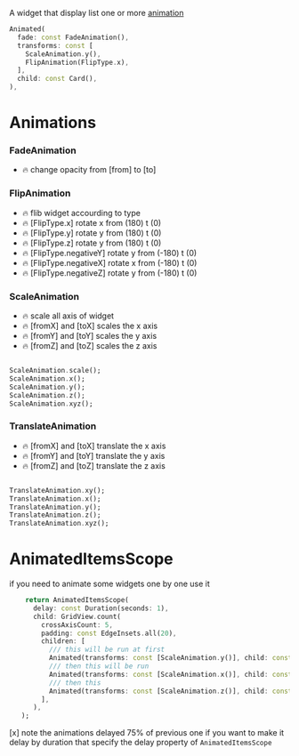A widget that display list one or more [animation](#Animations)

```dart
Animated(
  fade: const FadeAnimation(),
  transforms: const [
    ScaleAnimation.y(),
    FlipAnimation(FlipType.x),
  ],
  child: const Card(),
),
```

# Animations

### FadeAnimation

* 🔥 change opacity from [from] to [to]

### FlipAnimation

* 🔥  flib widget  accourding to type
* 🔥  [FlipType.x] rotate x from (180) t (0)
* 🔥  [FlipType.y] rotate y from (180) t (0)
* 🔥  [FlipType.z] rotate y from (180) t (0)
* 🔥  [FlipType.negativeY] rotate y from (-180) t (0)
* 🔥  [FlipType.negativeX] rotate x from (-180) t (0)
* 🔥  [FlipType.negativeZ] rotate y from (-180) t (0)

### ScaleAnimation

* 🔥 scale all axis of widget
* 🔥 [fromX] and [toX] scales the x axis
* 🔥 [fromY] and [toY] scales the y axis
* 🔥 [fromZ] and [toZ] scales the z axis

```dart

ScaleAnimation.scale();
ScaleAnimation.x();
ScaleAnimation.y();
ScaleAnimation.z();
ScaleAnimation.xyz();

```

### TranslateAnimation

* 🔥 [fromX] and [toX] translate the x axis
* 🔥 [fromY] and [toY] translate the y axis
* 🔥 [fromZ] and [toZ] translate the z axis

```dart

TranslateAnimation.xy();
TranslateAnimation.x();
TranslateAnimation.y();
TranslateAnimation.z();
TranslateAnimation.xyz();

```

# AnimatedItemsScope

if you need to animate some widgets one by one use it

```dart
    return AnimatedItemsScope(
      delay: const Duration(seconds: 1),
      child: GridView.count(
        crossAxisCount: 5,
        padding: const EdgeInsets.all(20),
        children: [
          /// this will be run at first
          Animated(transforms: const [ScaleAnimation.y()], child: const Card()),
          /// then this will be run
          Animated(transforms: const [ScaleAnimation.x()], child: const Card()),
          /// then this
          Animated(transforms: const [ScaleAnimation.z()], child: const Card()),
        ],
      ),
   );
```

[x] note the animations delayed 75% of previous one if you want to make it delay by duration that specify the delay property of `AnimatedItemsScope`
